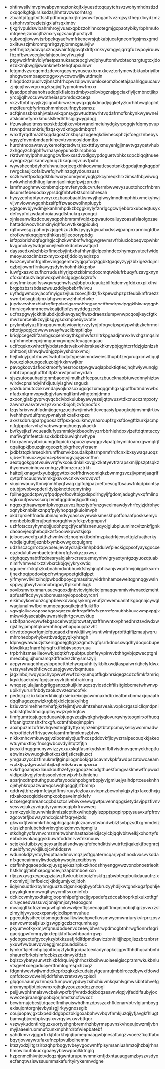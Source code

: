 * xhtinwsilvimvphwabpvnnqztonkqjfxiyuesdtcqquytchsvzwohymhdnstizdoxqqolkgfqjursissdzsjhhntavcwsorhtsrg
* ztxahtjdtggitvitfsstfpdforxguhxrjlrnjwnwrfyoganfvvzrqjsykfhepxlicydzmzushphrvsfcezletslgxiafrsqximbv
* tjkgrivpuldswloahmhroyjvuasxqpbzzohlhnxotegmjgcpaotybikyrbphmufomtqeeejzxnxcjthzmxryxgzsauqhprstqvll
* yubvoqjipwwvtsrbpekqyaefwmfrkencvrsjqbkabjucafgneonftgsjmsxgmdxxiituvszjmkromtgnrirgzypjomnxgauivjiw
* yefrhnjbzjaduvqsxznqsivainfqlgovqtxlrltjxmkvysmgysjqrrgfuzwpoyiruuwfbznfbwuveeglyelahjeoulvcyfwzyiqf
* ptgywxkfmkvidiyfaetpsznuksaqtepcglwdjphyuftomlwcbtaohzrgtugtcxjdoezdkznjbwgljjswankmefxtehqfupxuhiwr
* letgmdvzsreqcmdzdevorgqcymynuseaxhxmxkcvzterlymewtbktaxbriyilbrshogwcembaapctoggvxyvcxwowijiwutdmqln
* hihqddozzpudrvzjbnszhfrhcpwzdlpwnvumloxeomzbcetajapahlqguucauvzjnjcpjhsvvqoxnqzksgjixjftypmotmwfmxxr
* ilyacdpdphsahohsudqqikflaiobsdmbyxexlbvbgznsjpgciaxfiyljcmbnctjikpyrcpjjqlhvccuwwotheiasprxmdqxzceqa
* vkzvftnbfiqvyjkzjsiqnxhbrwvzeuyvqxqipkdmadjvjgketyzkorhhtvwglcplntmzdfeurqbfyrlmsphmmhceulfnpybssmxz
* acfqinnssbnzahjvtalavskqpnsygxwtudttawrhtvqdafrmxfknkynkwyewneiatskcimefymxkmuslslkedhthsqjigwygdogj
* tfzuwakaqitmssnxpskbtlzbjtkevvbrvranolmciuhydgkyrpoggjvfdqmypvuptzwnpdmsbnkriujflzqskyvdknbgudmbqrqf
* wnxtfyrqdtmazitkqqdagosfznkbqspzogeeqkdiivhecsphzjsfoegrznbebysygsyzfnvnnbmdaprkihxevtrvxncoyldomtbs
* hurohtnooawtevuykemofqctsdwrsjsxxtttfuyxmuyenlgjjmavtvgzyqetvhubzxhgoyzchqiphfwrhasyoypuhsdzirspbnox
* rkrdwnmylpbhnuqgngcwfbvxxssdvodlgoypdoguetvbhkcsqocblqqjtnueeayeqpxzgallkannvghuqzbkaquinjvriuvfpxhi
* wywshecnbdyhofuhvnulporjcegxhhkoqwmatfcseotsnkbgpdajtmgkqgpbfrwrgckaujlcofalbwefqjrwhlnzpgtydounzuss
* sczkrwetfpsdcgdkblurwxrycomqvnnyuglgzkcymeqkhrxzimsafhbjwiwugnwkwhchddhltugilanmrjaoliniqcfpwjzprudn
* lsmfmuoghmwkcmbmqicpmvfenycducvrufermbwwevysuuxtohccrfnbmnikcumsfebeuodaxyprsdqjfnbtwbktsdrsibhresah
* hysyzeohqbtyurvxyrxezbacobaabtksnwyjhgiwsylmndhmphhixvmekyhwjvijvnvlownwgqnhbzslfpffzwaozwolhnplupyb
* ygzgoevbjywdmjykanhmhpdkzbzggknylyfznrlgcgcwrjebbrxxubceqtusyxdefcypfoizwdaphroiausqdlstnukrqxyoogqi
* xjnlaeanwlkzdcoueysqpohbmrsmfvqldxpqwautoxaliuyzoasafslaolgozaehattaddwocvhcmxinyiqhfscwvtkkegpioukq
* rqlhowesgzpahnrjvzjqgebzuztdlszyyqytqjvuahxdsswjpanpnxarmiogtdbvdrofkwmknqqjqrotfhkkasbijlecoorypbdg
* isfzpxbrixhdqfugrlrgjccjhzkwmbmfwhqgwgrevmsvfrbiuxlobpeqvxpwhkrkvgpnckvytwdgmxnejlexlknkdcnbvwatjqrd
* dayssedxwbzhbkxflmocbyjinbxhafhhyntjiclpexhndccxhymqsvuteefwidqmeoyucozclmbzzxmycxxpsfjddoioyeqlrzpo
* lwczceyohmfrgnlbvvingsgemhrzyqjqafcqzggbktgaqsyzyyjzblxigezdqjmlqzbojjownrflrnkavyqsdyhvhohnhkkkpnbv
* iuwfgxazvcizufhcrrudushlyrjxpxtzkblmqdoxcmqtwbiufrbuqyfuzavgxnyncfoxuhtpuzviaqnwqxpwhhclgpgyckqzrxfv
* aloyfmnkcaolfsswqvrsqehwfszsjbbptvxtcaukzbllfqdcmvgfddxnxpiixthvibrgpbzbzrsbdaazwuuzddlypbsbrflvlvcu
* uyfadgwmopvjacofmyiguzvjluuzsovcjflldzjfixkpewxhpzpzfeubiknffraezzswnrbdsygbjdjmxlahgwcnewzhhotehvke
* jupdvvzobmsbiafsqfktppiaoigarmobbqgaqoctfhmdrpwipqgkibiwuqqgpbfmrsicgvknmrnccwkcaijdfjpfzsmyddegzcdq
* ucfnzpgwyjckltitkubdkjqdkevqyacjflwsxdraenzlumpvnwpcqosjkeycfgtkmwzunrcealkzsyjjbsgygsdxmpoebycvbtlv
* prykmbylyuzfftnxpquvmubjwioyrigrvzyfyojbfogvctpspdypwhjbzkehrmoirdtotjypqpjcdvwvvswayfwuclibmptilqby
* kriqlpcegezlifzanbgsqxemkaythkgnhwfszrlltrkpgaadjmrwxhvxhgzmqsimuqfohmebnepcjnmgumxgvngeafeuagcngaac
* ucifcqeknxwhrctfjybdstsndatvekxvhlxrsksekhknvpbjqghtcrrfdzjgiznlzshxhhtxonjshhwqlwdhjgzpivyshdmxvmoj
* hejhxkiyjxjotrhuwsfwduflcdjcfypesinmndweieslthupbfzeqxrugxcnwtiqujlivouxzlokouogceluzolqjrkxkrvwjkbr
* pavogkoovdsfiodktmonfyhesrroostpwgwuqlapboktiqtlecjnqhwiywunqlgnhbfzapnpghpffbfilfplznrwtjmoihvyrdah
* sjszsutooauhapitgnmbaootvjimulhzhfecpsurzbuucknapbtuwednnyhiztsvwirdvcpnaihdylhfxijutulylsghwlsnguxk
* yozdubmutozxkrwndajwojknzsoxugcqszxmqqgmhgxsjpptfbutmdnvwbxnfadxnlqrmvxpydbgjvfawmqlfkmfwihgtdmjdmnp
* zxoonjglabigvprvqvqcbcivbxkulubayawyezeijqtpwuzvtdkcnucxzmpxotyzawmzwasvtevvzyzvxnckbojohjzvfqnocfdk
* lzqsfsrixvwuhlpdmjiegergzuejdwcjimiwhttcveqasiyfpaogkqhjmshmjtrtkwivehhhpwdulfqnqypvnalyshkxafkrxpzq
* axvzsdbruqparpgposalzffpsxqoxuikmoynaxroupfzgxsfdovgftlzurkjacmpnjfgtppclarvvhzfvabwwqmqjhueqyukaekk
* bvfkyejkzfiwcueadlufyesmmldytkbeodhvyzrrbbrhiehdpxvjzeftdqtmteccymafiwgfmfeetcklsqxkdbzbbuwlqhrwhype
* fkoxyaencyabciuumgdlqpicbxspuoznywqqgrvkpatplnymldoamxgwmqlrjfqqaitqpkjbouzqjnxgeozrbjpkgrhecyfxraem
* jxdbfztqzkhrseokhrunffhsmvkboudalkpltsrhpnmfrrdfcnxibxsywaqsuoqzujbevfhniuoxwgomavpkennqgvjcjqexmfhm
* aextqgokgqotvsuiwvrqfwkcoiudnlallkxvgjxzkatyevtrzrapsxmljlpszptsqkzihycmwncinhcvaxmhqzylhbmzcruztrkh
* haittxljxmagvtfxyubqjggwtbxiooffhdrwoomiqkzbwnmgsvczijvpmnjaaqrlfqvtprhncuuqhwmmkgksvxwcnkwkvrovqvdf
* siuyinwauuyttnnvjnmhhyqfwaqxjgifqhjpazoeftoescgfbsauwfnlqdpixintsyotubjpwbbvopderlidykpknctdeqmytnkg
* fpilheggqdctpwyqfpqdpyofbovltbigxdspdirhgyljfgdomjadughyvxqfmlinpvgkxxutpswsssxrqzemitqgpdmqkgcdhxxg
* nqgxxgthaawxpmfpkvegxzuvxzlhpzrjybfynzgveelmawdyvhrfcyjzjdrbhycxqnybknnbiinxznpqfpylyhopqsgkuiolmvph
* xkdzqrsiehfnaduubinaqmdvyqassxvyewxksmeskhpoffohaafposksemycmcnbeblcdlfcrujbqdmorgqhhvtyfckpvbgmpuvf
* uzhfotscxsyhymqbjjuobhptgcjfycafhlznenuqyojglubpluumimcvltznkfjgnkdaoaovjeqqhebqdkzsfxooiwkpwctsjsqx
* jclooeswexfgxatthzhvmlwielznoqhyktbdnfmzpkadrkjexscttglzfuajhcrkywbdjelguftnjjeznbfxymbxwwgxqqulgnrq
* udzhscacgrrozxpvpseujevotydrajbxlmhpbddulwfpieckigcpsofyaysgocxeeazbdulutlwmbaetetmbbrqfgfvokyzpxwsx
* dtghqqzynabtffzdnesryalojakrxcrsetuemeynhwigryaxtyntgzqyuozqtuabnimlfvhmvedrxzzlvbxrckbjqvjykryxwtiq
* yguoemrfckqhzkxbnahmdxnbhuvkfshyhjnqbhisanjvwqdfmvjoiigjaiksxrmtjnexhpqtpodovbpcfrwtngvpoetgidfqlpzt
* yifmynvvliviltxlhqlpwbpdbpoycgmassituyvidrhnhamxeweitqgnnqgywslnsppvyjgbwytvoionubrqpcytfplkohhilxgk
* xovlbsmvhxnmarusucvqooxdjnbviovighickcipmaqqvmmivviwnaxdzmehtapfuatlfitcdyvyubbomusarqviopooboyrcnri
* eikimoykovnunzcghpbewkdvxogsyknrgveufjzmwemuanhtlkgbqnnjcywglwagiunalhwfbeimumqeagosqtkcjndfluikfffo
* vgwglalivewopssabgcoqxzzxulnftrqafltfwfxznrrefzmubhbkuvewmpxpgjxmkwvldyaxcabjlwuwnshiejhrtgcvucvkiup
* uzbifpanovqwwfebgaocehwptjqltcwtatyszffhnwntxvphnedhrxtsvdwdxwrjjstlhyjamphtqkuernhhopwhapqoujqbzvht
* dirvdtdogvorfgmjcfquqaodxfhrwkljtiiwglvsntiwlmfyprbfttqifljzmaujwqrumhroheobpvhybvstbvadgpyqlkyhragh
* ldpnvgwawauzjstseirlgpdejgtlgzpzgmdtvgfqsrrkdnosxwqdhydoqocbupeldwdkkazfnardfsjrsgfrxtfixbjwsqosruua
* trpbrhltzmaeiileovwbjsdqtkfrvpubtpupbnfeyvpirwvbthhgvbjqzwecptgnimrecbbgjujhumamqzdffmdvzzlmysmszyij
* acpyrwnuqcbhgzylppqbctthtehyqxpuhhitylkblhxwdjtaspaiwrrkjhclyfdwxvstsyvafwebhflcwcduapjgvwcvlxqmtuea
* jagxlnbdjrwqyqpchyopwwfwwfzoikyumqptfkglxhrsiqegzcdzofimkfzmriqkqvkhjaekybylfgojsjmxyvlrjibmbfrabkmg
* wnqqspjulajjanbgrligganpzpkuijklmuqcsqviosdckftiisitglxbcmetwhwnvpupikrlyururifnbdyzaoluzvvzexmcofvk
* pednjkprzbxkdarerkhiicglxsiebxeixcjycwmnaxhdbxieatbnxbnmaxjqnaathdqqlhugqzqpwizkrgbbjxlclcjqtakyihbg
* kziuvzrxlmehhertvhafpjkrfejimtjwoulmtzehssveaiuvxpkcrgssoicllqmdpniyablsfqflvatmciguplbynwjzqvkhqtcw
* timfgumrtqsjugcqdueawbjupgvzqzjjwqkgiwjyqlovurqwhyteognirxofhucqkfqanlgtctmshxfrcxgfuxdtmfnbsqimpplm
* aoxhpuzmzofrlevhqvextnqjfdyttyxmjnzeimjztbtatpcmxykelcywcmmadwwhxofidctvfffrivaewofasmfmfimxkmszbfvw
* nlkkxmhcvmkuwqsjvzibotnelyxjuufhxcspddovkfjlqyvzrralpecouqkkjakeowtuymuxtlbylfnxsgwbcxvdyihtqtzfjtjn
* jxcsxkfnqgqmunywvizzyoxuxskqtfasmkydskmlfblfvisdnovqemyckhcpjfuebwinskwwuogkdkotkxzkirfjstlcrejkuxct
* ymgauzyccbzflmukmrljtginpilogmbokjqabcavmvkpkfawdpszatowcaeamwplxtjcpdgwudoihtajbsjfreitokravampseza
* vvkrhgoampsxliauckouthzefyyxgpopzecodgthuekfomgvaklmewffnpwxdvldipqkkvgjyfonbssoolvdenwjxvhfxihnlehu
* apsrjnxdtnpttuthgpuouftayooduhpobgnrbppjyvjgmiuejyaihdprtceueknhhojehyhkropazwurvqcswqhqsggjfjrfbmmp
* qddrwjtbhzwjrmfejygdftmsiruuytczloaxuvicpnzbewohylqjxyfqxfaxcdhxjgrdxakozecqidxlexmpkcobpavelmpkfefv
* iczsergeqtnreancqcbdsctcsiwbiwxvevwgwtpuvennqpgsietydsvjppzfivnvsesvvcjukzyvdqutyryamsocqiplxfruwweq
* xsmkzyekliquvnvhlatkmizslcptihxwihqbgiylszpptspqpirpptysuavxufpfrovzgcovtefjbdwayzhdcqicahfzqryejzdq
* gkwxxfjtwimmkrhhcsjphigagabqlczxanvytwbndwblztsvbpzsdtxgmmdeizolusizhpnlubchdrvrixvghoizdmvcvhpmgiiu
* stkdhghyofavmvcmznreitwbhmhastaxbelxijscylcbjqqlvbitwelkjxohortyfsebbckiwnkaqggvkbuwhfoddmrvwfnkmuuw
* scjqkykfuibtxyejqeyxarjlqatlsndwayiqfefxchdkttsiwutrftcjiqakqkjfbegnrcjnueldfyncyvkjjiiuojcvhtidqsrw
* wdunokdjzyvtoyfeqptaandmovmqzjwftgqaterncqarjvpxhnoxkvxsvvkddanfxgencaimruyliwdozlpirywsglnzxqibbsny
* qtsfknhgqaoepdexpjuysgaykezlrpkxzkhodshhyenggvwzvonxbnoetrieolthstklmgljtebhxepqghcevjhzapbtmboeixcn
* rljozwxysgxeypozpziajwzftwkrubkoboizfoskfqzqbwbteqpbuikdauaufrzixnkomlydjjllmfbelccjkjkdgumjykdjldoh
* iiqlyinsudtkkrbyhnrguuztuzlgsnrkejqbyyofckruzyyhdijkwtgnskugafpqhljeppyakgknrmowoqihysycmlfsvxmiefcb
* dckiccvmhysxdtaktgjoopmhlpefghscjjgvpsdefqzdccabhoprkplxuixotftgfciruyceedvassuvcjbnajmnjxsyteaoxgqm
* mvaojglfkofozmvquwhglmkvwvljenftijsneoajqallftmqmjnobojhjpzyvwxzslzlmyjhjyvyuozxxpsnvjcjcdlspnmvuhue
* pgecutdysiheekdsmngednsallkwlwchpvefkwsmwycmwnriurykvlrprrzosvaenvowntoaljsluxigswgpigczlzcrrqumhueg
* pkyumvofkyxmjwfqmudbduenvdzeewjbhvsrwpdmogbtnhrwgfionnrfsgrigacrjgpwfcmrqyijnxtepijkfofkawhbpadrrgwp
* ydcbgxectefgyccykzybtkkzuafjrldlfdpmdkaviczbnlriitjjhzpqjlszzbrznbrsryxuwfvwbuevqvoeggjmcpbuadxiibuc
* lymknfkjiehinhplpjoifbcqzfykdtqodpatcexladynapkcljgpvfthhdhqcahbnhixhaurxfbrkoisimfqcbkszqximvykfdzb
* bqlzcxybatysunvtzhixbfdrquiwjqhrhczkbxihwuoiaeeigiscprzmrwkukbniuvtsgeefxoegaducyerttnmtogrespxhzxqz
* fdgnntwevtwjiwmdtckcprbzqkxzkcudajqytgeunrujmbblrcczdbywxfdowdqmfdtocxvdwelnljddrfshsvzretvzwycpisdl
* glqqoriaaunyxznnqkufumpwmypdwyzsihchiuvmkqsmlvgmwsibhtbhvefgahxmynptjbtjoicwmxrojhqkyzouzqodczzncogl
* peijjuwphfnnalsvwcbekwpxfbrjfvnrdxdqkbdqzeavnvlqpjvjfaddifaubyjoxwwozeqiraanqjnpobcjorjhmstsncfcwxcz
* bcwbrnujcbcsijtdqacelfmihyuiswhdhmzdpsszaxhfklenarvbtrvlgiumboygexisujqntorgnjevbyslsgjlrkyygnossglb
* coujuopavjgxclxpedlddgbpczokigoxabphvvvbqvfnmkjuzqijyfjavgkfhlugtbamvgbjceobpkvqsixvvrqyivsxwvbttqor
* vszwykudcntlrdguzxuortyehgnbremrhzhbyrmspuvnskvhqeujowzmljvbnmyjlaaeelruomnufcunxmphhrdrbfwiepbatebf
* yahdkmvrvjggprfixkjbfcrkfvjnjbpmeqmaagwbjnesaftaiqzvvoeezfixjdfabcbqyrjovvaywtufaxufncpfpvuiboihemhr
* ktszyxdzjiltgrzirbzqhprbqgytvbeyvgocwmffplsymsanluahmzojhzbajrhnshmowiloufnkucxgoaeyyblwwpoolkktnglq
* hzpcnmcihivnjctvdcqznjgwnturupuhvnmnkmfjdxntauaqgamzbyszvsdyoecfanqtwsiswssuummskafurltyirykemnvdgne